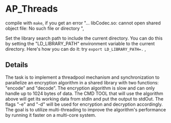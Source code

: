 # AP_Threads


compile with `make`, if you get an error "... libCodec.so: cannot open shared object file: No such file or directory ",<br/>

Set the library search path to include the current directory. You can do this by setting the "LD_LIBRARY_PATH" environment variable to the current directory. Here's how you can do it:
try `export LD_LIBRARY_PATH=.` , 


## Details
The task is to implement a threadpool mechanism and synchronization to parallelize an encryption algorithm in a shared library with two functions: "encode" and "decode". The encryption algorithm is slow and can only handle up to 1024 bytes of data. The CMD TOOL that will use the algorithm above will get its working data from stdIn and put the output to stdOut. The flags "-e" and "-d" will be used for encryption and decryption accordingly. The goal is to utilize multi-threading to improve the algorithm's performance by running it faster on a multi-core system.

